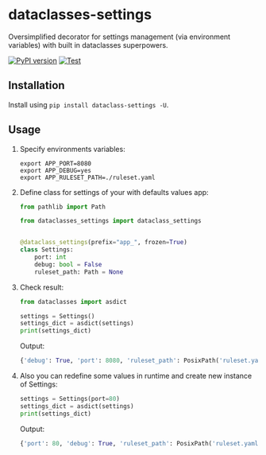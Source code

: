 # dataclasses-settings

Oversimplified decorator for settings management (via environment variables) with built in dataclasses superpowers.

[![PyPI version](https://badge.fury.io/py/dataclasses-settings.svg)](https://badge.fury.io/py/dataclasses-settings)
[![Test](https://img.shields.io/badge/code%20style-black-000000.svg)](https://github.com/psf/black)

## Installation

Install using `pip install dataclass-settings -U`.

## Usage

1. Specify environments variables:

    ```shell
    export APP_PORT=8080
    export APP_DEBUG=yes
    export APP_RULESET_PATH=./ruleset.yaml
    ```

1. Define class for settings of your with defaults values app:

    ```python
    from pathlib import Path

    from dataclasses_settings import dataclass_settings


    @dataclass_settings(prefix="app_", frozen=True)
    class Settings:
        port: int
        debug: bool = False
        ruleset_path: Path = None
    ```

1. Check result:

    ```python
    from dataclasses import asdict

    settings = Settings()
    settings_dict = asdict(settings)
    print(settings_dict)
    ```

    Output:

    ```python
    {'debug': True, 'port': 8080, 'ruleset_path': PosixPath('ruleset.yaml')}
    ```

1. Also you can redefine some values in runtime and create new instance of Settings:

    ```python
    settings = Settings(port=80)
    settings_dict = asdict(settings)
    print(settings_dict)
    ```

    Output:

    ```python
    {'port': 80, 'debug': True, 'ruleset_path': PosixPath('ruleset.yaml')}
    ```
